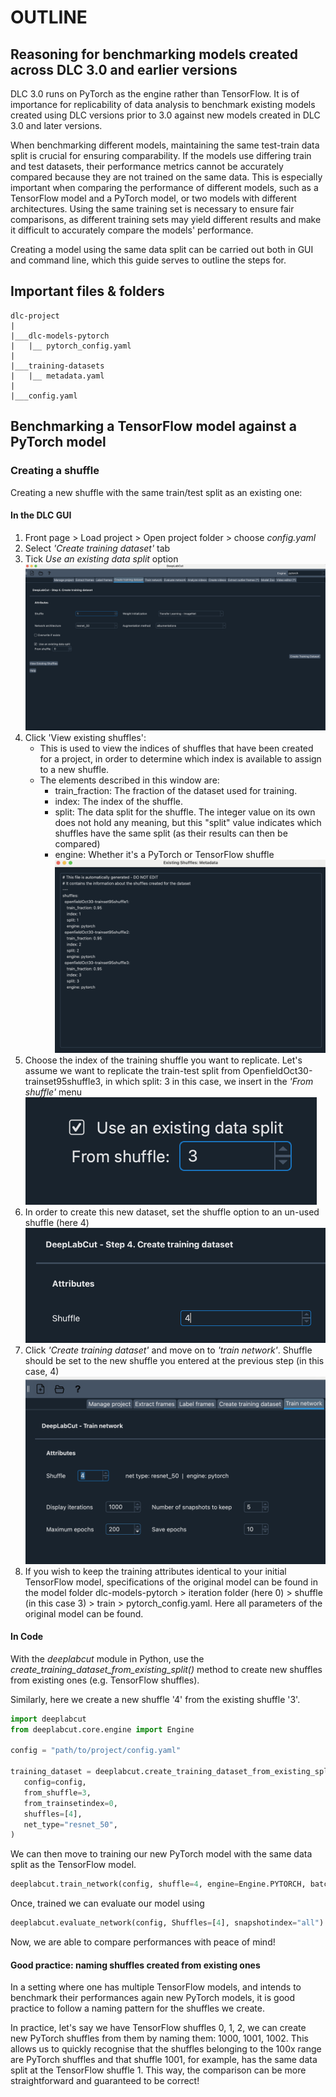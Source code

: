 # OUTLINE

## Reasoning for benchmarking models created across DLC 3.0 and earlier versions

DLC 3.0 runs on PyTorch as the engine rather than TensorFlow. It is of importance for
replicability of data analysis to benchmark existing models created using DLC versions
prior to 3.0 against new models created in DLC 3.0 and later versions.

When benchmarking different models, maintaining the same test-train data split is 
crucial for ensuring comparability. If the models use differing train and test datasets,
their performance metrics cannot be accurately compared because they are not trained on
the same data. This is especially important when comparing the performance of different
models, such as a TensorFlow model and a PyTorch model, or two models with different
architectures. Using the same training set is necessary to ensure fair comparisons, as
different training sets may yield different results and make it difficult to accurately
compare the models' performance.

Creating a model using the same data split can be carried out both in GUI and command
line, which this guide serves to outline the steps for.

## Important files & folders

```
dlc-project
|
|___dlc-models-pytorch
|   |__ pytorch_config.yaml
|  
|___training-datasets
|   |__ metadata.yaml
|
|___config.yaml
```

## Benchmarking a TensorFlow model against a PyTorch model

### Creating a shuffle

Creating a new shuffle with the same train/test split as an existing one:
#### In the DLC GUI
1. Front page > Load project > Open project folder > choose *config.yaml*
2. Select *'Create training dataset'* tab
3. Tick *Use an existing data split* option    
![create_from_existing](<assets/Screenshot 2024-07-29 at 17.09.15.png>)
4. Click 'View existing shuffles':
    - This is used to view the indices of shuffles that have been created for a project,
in order to determine which index is available to assign to a new shuffle.
    - The elements described in this window are:
        - train_fraction: The fraction of the dataset used for training.
        - index: The index of the shuffle.
        - split: The data split for the shuffle. The integer value on its own does not
hold any meaning, but this "split" value indicates which shuffles have the same split 
(as their results can then be compared)
        - engine: Whether it's a PyTorch or TensorFlow shuffle
![view_existing_sh](<assets/Screenshot 2024-07-29 at 17.10.29.png>)
5. Choose the index of the training shuffle you want to replicate. Let's assume we want
to replicate the train-test split from OpenfieldOct30-trainset95shuffle3, in which
split: 3 in this case, we insert in the *'From shuffle'* menu
![choose_existing_index](<assets/Screenshot 2024-07-29 at 17.12.17.png>)
6. In order to create this new dataset, set the shuffle option to an un-used shuffle
(here 4)
![choose_new_index](<assets/Screenshot 2024-07-29 at 17.36.44.png>)
7. Click *'Create training dataset'* and move on to *'train network'*. Shuffle should be 
set to the new shuffle you entered at the previous step (in this case, 4)
![create_from_existing](<assets/Screenshot 2024-07-29 at 17.47.10.png>)
8. If you wish to keep the training attributes identical to your initial TensorFlow
model, specifications of the original model can be found in the model folder
dlc-models-pytorch > iteration folder (here 0) > shuffle (in this case 3) > train > 
pytorch_config.yaml. Here all parameters of the original model can be found.

#### In Code 

With the *deeplabcut* module in Python, use the
*create_training_dataset_from_existing_split()* method to create new shuffles from
existing ones (e.g. TensorFlow shuffles).

Similarly, here we create a new shuffle '4' from the existing shuffle '3'.

```python
import deeplabcut
from deeplabcut.core.engine import Engine

config = "path/to/project/config.yaml"

training_dataset = deeplabcut.create_training_dataset_from_existing_split(
   config=config,
   from_shuffle=3,
   from_trainsetindex=0,
   shuffles=[4],
   net_type="resnet_50",
)
```

We can then move to training our new PyTorch model with the same data split as the
TensorFlow model.

```python
deeplabcut.train_network(config, shuffle=4, engine=Engine.PYTORCH, batch_size=8)
```

Once, trained we can evaluate our model using

```python
deeplabcut.evaluate_network(config, Shuffles=[4], snapshotindex="all")
```
Now, we are able to compare performances with peace of mind!

#### Good practice: naming shuffles created from existing ones

In a setting where one has multiple TensorFlow models, and intends to benchmark their
performances again new PyTorch models, it is good practice to follow a naming pattern
for the shuffles we create.

In practice, let's say we have TensorFlow shuffles 0, 1, 2, we can create new PyTorch
shuffles from them by naming them: 1000, 1001, 1002. This allows us to quickly recognise
that the shuffles belonging to the 100x range are PyTorch shuffles and that shuffle
1001, for example, has the same data split at the TensorFlow shuffle 1. This way, the
comparison can be more straightforward and guaranteed to be correct!
